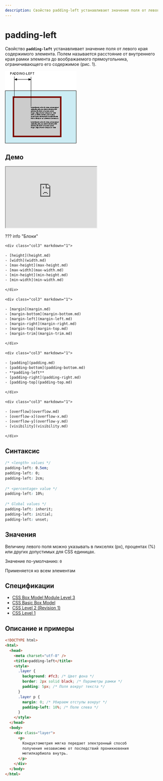 ```yaml
---
description: Свойство padding-left устанавливает значение поля от левого края содержимого элемента. Полем называется расстояние от внутреннего края рамки элемента до воображаемого прямоугольника, ограничивающего его содержимое
---
```


# padding-left

Свойство **`padding-left`** устанавливает значение поля от левого края содержимого элемента. Полем называется расстояние от внутреннего края рамки элемента до воображаемого прямоугольника, ограничивающего его содержимое (рис. 1).

![Рис. 1. Поле слева от текста](css_padding-left_1.png)

## Демо

<iframe class="interactive is-default-height" height="200" src="https://interactive-examples.mdn.mozilla.net/pages/css/padding-left.html" title="MDN Web Docs Interactive Example" loading="lazy" data-readystate="complete"></iframe>

??? info "Блоки"

    <div class="col3" markdown="1">

    - [height](height.md)
    - [width](width.md)
    - [max-height](max-height.md)
    - [max-width](max-width.md)
    - [min-height](min-height.md)
    - [min-width](min-width.md)

    </div>

    <div class="col3" markdown="1">

    - [margin](margin.md)
    - [margin-bottom](margin-bottom.md)
    - [margin-left](margin-left.md)
    - [margin-right](margin-right.md)
    - [margin-top](margin-top.md)
    - [margin-trim](margin-trim.md)

    </div>

    <div class="col3" markdown="1">

    - [padding](padding.md)
    - [padding-bottom](padding-bottom.md)
    - **padding-left**
    - [padding-right](padding-right.md)
    - [padding-top](padding-top.md)

    </div>

    <div class="col3" markdown="1">

    - [overflow](overflow.md)
    - [overflow-x](overflow-x.md)
    - [overflow-y](overflow-y.md)
    - [visibility](visibility.md)

    </div>

## Синтаксис

```css
/* <length> values */
padding-left: 0.5em;
padding-left: 0;
padding-left: 2cm;

/* <percentage> value */
padding-left: 10%;

/* Global values */
padding-left: inherit;
padding-left: initial;
padding-left: unset;
```

## Значения

Величину левого поля можно указывать в пикселях (px), процентах (%) или других допустимых для CSS единицах.

Значение по-умолчанию: `0`

Применяется ко всем элементам

## Спецификации

- [CSS Box Model Module Level 3](https://w3c.github.io/csswg-drafts/css-box/#padding-physical)
- [CSS Basic Box Model](http://dev.w3.org/csswg/css3-box/#the-padding)
- [CSS Level 2 (Revision 1)](http://www.w3.org/TR/CSS2/box.html#padding-properties)
- [CSS Level 1](http://www.w3.org/TR/CSS1/#padding-left)

## Описание и примеры

```html
<!DOCTYPE html>
<html>
  <head>
    <meta charset="utf-8" />
    <title>padding-left</title>
    <style>
      .layer {
        background: #fc3; /* Цвет фона */
        border: 2px solid black; /* Параметры рамки */
        padding: 5px; /* Поля вокруг текста */
      }
      .layer p {
        margin: 0; /* Убираем отступы вокруг */
        padding-left: 10%; /* Поле слева */
      }
    </style>
  </head>
  <body>
    <div class="layer">
      <p>
        Кондуктометрия мягко передает электронный способ
        получения независимо от последствий проникновения
        метилкарбиола внутрь.
      </p>
    </div>
  </body>
</html>
```
